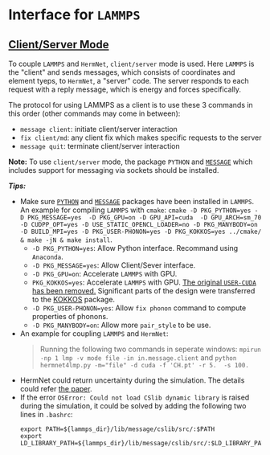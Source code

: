 # Interface for `LAMMPS`
## [Client/Server Mode](https://lammps.sandia.gov/doc/Howto_client_server.html)
To couple `LAMMPS` and `HermNet`, `client/server` mode is used. Here `LAMMPS` is the "client" and sends messages, which consists of coordinates and element tyeps, to `HermNet`, a "server" code. The server responds to each request with a reply message, which is energy and forces specifically.

The protocol for using LAMMPS as a client is to use these 3 commands in this order (other commands may come in between):
* `message client`: initiate client/server interaction
* `fix client/md`: any client fix which makes specific requests to the server
* `message quit`: terminate client/server interaction

**Note:** To use `client/server` mode, the package `PYTHON` and [`MESSAGE`](https://lammps.sandia.gov/doc/Build_extras.html#message) which includes support for messaging via sockets should be installed.

***Tips:***
* Make sure [`PYTHON`](https://lammps.sandia.gov/doc/Build_extras.html#python-package) and [`MESSAGE`](https://lammps.sandia.gov/doc/Build_extras.html#message) packages have been installed in `LAMMPS`. An example for compiling `LAMMPS` with `cmake`: `cmake -D PKG_PYTHON=yes -D PKG_MESSAGE=yes  -D PKG_GPU=on -D GPU_API=cuda  -D GPU_ARCH=sm_70 -D CUDPP_OPT=yes -D USE_STATIC_OPENCL_LOADER=no -D PKG_MANYBODY=on -D BUILD_MPI=yes -D PKG_USER-PHONON=yes -D PKG_KOKKOS=yes ../cmake/ & make -jN & make install`.
  * `-D PKG_PYTHON=yes`: Allow Python interface. Recommand using `Anaconda`.
  * `-D PKG_MESSAGE=yes`: Allow Client/Sever interface.
  * `-D PKG_GPU=on`: Accelerate `LAMMPS` with GPU.
  * `PKG_KOKKOS=yes`: Accelerate `LAMMPS` with GPU. [The original `USER-CUDA` has been removed.](https://docs.lammps.org/Commands_removed.html) Significant parts of the design were transferred to the [KOKKOS](https://docs.lammps.org/Speed_kokkos.html) package.
  * `-D PKG_USER-PHONON=yes`: Allow `fix phonon` command to compute properties of phonons.
  * `-D PKG_MANYBODY=on`: Allow more `pair_style` to be use.
* An example for coupling `LAMMPS` and `HermNet`:
    > Running the following two commands in seperate windows:
      `mpirun -np 1 lmp -v mode file -in in.message.client` and
      `python hermnet4lmp.py -m="file" -d cuda -f 'CH.pt' -r 5.  -s 100.`
* HermNet could return uncertainty during the simulation. The details could refer [the paper](https://arxiv.org/abs/1506.02142).
* If the error `OSError: Could not load CSlib dynamic library` is raised during the simulation, it could be solved by adding the following two lines in `.bashrc`:
  ```
  export PATH=${lammps_dir}/lib/message/cslib/src/:$PATH
  export LD_LIBRARY_PATH=${lammps_dir}/lib/message/cslib/src/:$LD_LIBRARY_PATH
  ```